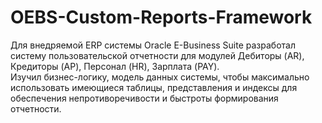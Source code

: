 # OEBS-Custom-Reports-Framework

Для внедряемой ERP системы Oracle E-Business Suite разработал систему пользовательской отчетности для модулей Дебиторы (AR), Кредиторы (AP), Персонал (HR), Зарплата (PAY).  
Изучил бизнес-логику, модель данных системы, чтобы максимально использовать имеющиеся таблицы, представления и индексы для обеспечения непротиворечивости и быстроты формирования отчетности.  
